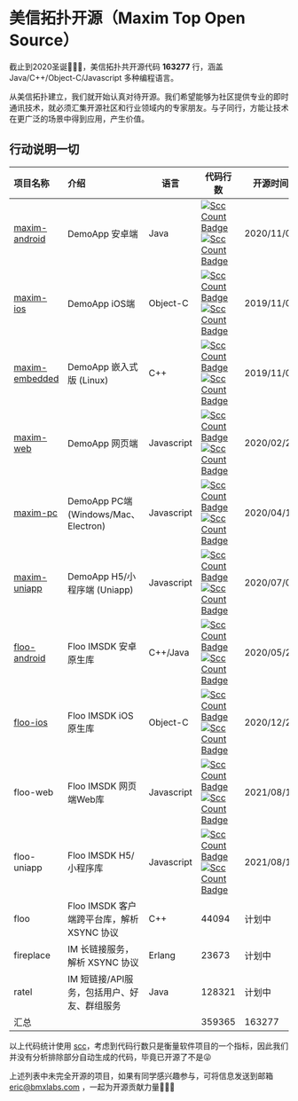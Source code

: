 # 美信拓扑开源（Maxim Top Open Source）

截止到2020圣诞🎄🎄🎄，美信拓扑共开源代码 **163277** 行，涵盖 Java/C++/Object-C/Javascript 多种编程语言。

从美信拓扑建立，我们就开始认真对待开源。我们希望能够为社区提供专业的即时通讯技术，就必须汇集开源社区和行业领域内的专家朋友。与子同行，方能让技术在更广泛的场景中得到应用，产生价值。

## 行动说明一切

| 项目名称 | 介绍 | 语言 | 代码行数 | 开源时间 |
|:---|:---|---|---|---|
| [maxim-android](https://github.com/maxim-top/maxim-android) | DemoApp 安卓端 | Java   | [![Scc Count Badge](https://sloc.xyz/github/maxim-top/maxim-android/?category=total&avg-wage=1)](https://github.com/maxim-top/maxim-android/) [![Scc Count Badge](https://sloc.xyz/github/maxim-top/maxim-android/?category=code&avg-wage=1)](https://github.com/maxim-top/maxim-android/) | 2020/11/07 | 
| [maxim-ios](https://github.com/maxim-top/maxim-ios)      | DemoApp iOS端 | Object-C  | [![Scc Count Badge](https://sloc.xyz/github/maxim-top/maxim-ios/?category=total&avg-wage=1)](https://github.com/maxim-top/maxim-ios/) [![Scc Count Badge](https://sloc.xyz/github/maxim-top/maxim-ios/?category=code&avg-wage=1)](https://github.com/maxim-top/maxim-ios/) | 2019/11/07 | 
| [maxim-embedded](https://github.com/maxim-top/maxim-embedded) | DemoApp 嵌入式版 (Linux) | C++  | [![Scc Count Badge](https://sloc.xyz/github/maxim-top/maxim-embedded/?category=total&avg-wage=1)](https://github.com/maxim-top/maxim-embedded/) [![Scc Count Badge](https://sloc.xyz/github/maxim-top/maxim-embedded/?category=code&avg-wage=1)](https://github.com/maxim-top/maxim-embedded/) | 2019/11/07 | 
| [maxim-web](https://github.com/maxim-top/maxim-web)      | DemoApp 网页端 | Javascript  | [![Scc Count Badge](https://sloc.xyz/github/maxim-top/maxim-web/?category=total&avg-wage=1)](https://github.com/maxim-top/maxim-web/) [![Scc Count Badge](https://sloc.xyz/github/maxim-top/maxim-web/?category=code&avg-wage=1)](https://github.com/maxim-top/maxim-web/)  | 2020/02/23 | 
| [maxim-pc](https://github.com/maxim-top/maxim-pc)       | DemoApp PC端 (Windows/Mac、Electron) | Javascript  | [![Scc Count Badge](https://sloc.xyz/github/maxim-top/maxim-pc/?category=total&avg-wage=1)](https://github.com/maxim-top/maxim-pc/) [![Scc Count Badge](https://sloc.xyz/github/maxim-top/maxim-pc/?category=code&avg-wage=1)](https://github.com/maxim-top/maxim-pc/) | 2020/04/10 |
| [maxim-uniapp](https://github.com/maxim-top/maxim-uniapp)   | DemoApp H5/小程序端 (Uniapp) | Javascript  | [![Scc Count Badge](https://sloc.xyz/github/maxim-top/maxim-uniapp/?category=total&avg-wage=1)](https://github.com/maxim-top/maxim-uniapp/) [![Scc Count Badge](https://sloc.xyz/github/maxim-top/maxim-uniapp/?category=code&avg-wage=1)](https://github.com/maxim-top/maxim-uniapp/) | 2020/07/05 | 
| [floo-android](https://github.com/maxim-top/floo-android)   | Floo IMSDK 安卓原生库 | C++/Java  | [![Scc Count Badge](https://sloc.xyz/github/maxim-top/floo-android/?category=total&avg-wage=1)](https://github.com/maxim-top/floo-android/) [![Scc Count Badge](https://sloc.xyz/github/maxim-top/floo-android/?category=code&avg-wage=1)](https://github.com/maxim-top/floo-android/) | 2020/05/23 | 
| [floo-ios](https://github.com/maxim-top/floo-ios)       | Floo IMSDK iOS原生库 | Object-C | [![Scc Count Badge](https://sloc.xyz/github/maxim-top/floo-ios/?category=total&avg-wage=1)](https://github.com/maxim-top/floo-ios/) [![Scc Count Badge](https://sloc.xyz/github/maxim-top/floo-ios/?category=code&avg-wage=1)](https://github.com/maxim-top/floo-ios/) | 2020/12/24 | 
| floo-web       | Floo IMSDK 网页端Web库 | Javascript  | [![Scc Count Badge](https://sloc.xyz/github/maxim-top/floo-web/?category=total&avg-wage=1)](https://github.com/maxim-top/floo-web/) [![Scc Count Badge](https://sloc.xyz/github/maxim-top/floo-web/?category=code&avg-wage=1)](https://github.com/maxim-top/floo-web/) | 2021/08/13 | 
| floo-uniapp    | Floo IMSDK H5/小程序库 | Javascript  | [![Scc Count Badge](https://sloc.xyz/github/maxim-top/floo-uniapp/?category=total&avg-wage=1)](https://github.com/maxim-top/floo-uniapp/) [![Scc Count Badge](https://sloc.xyz/github/maxim-top/floo-uniapp/?category=code&avg-wage=1)](https://github.com/maxim-top/floo-uniapp/) | 2021/08/13 | 
| floo           | Floo IMSDK 客户端跨平台库，解析 XSYNC 协议 | C++  | 44094 | 计划中 | 
| fireplace      | IM 长链接服务，解析 XSYNC 协议 | Erlang  | 23673 | 计划中 | 
| ratel          | IM 短链接/API服务，包括用户、好友、群组服务 | Java  | 128321 | 计划中 | 
| 汇总 | | | 359365 | 163277

以上代码统计使用 [scc](https://github.com/boyter/scc)，考虑到代码行数只是衡量软件项目的一个指标，因此我们并没有分析排除部分自动生成的代码，毕竟已开源了不是😜

上述列表中未完全开源的项目，如果有同学感兴趣参与，可将信息发送到邮箱 eric@bmxlabs.com ，一起为开源贡献力量🌳🌳🌳
